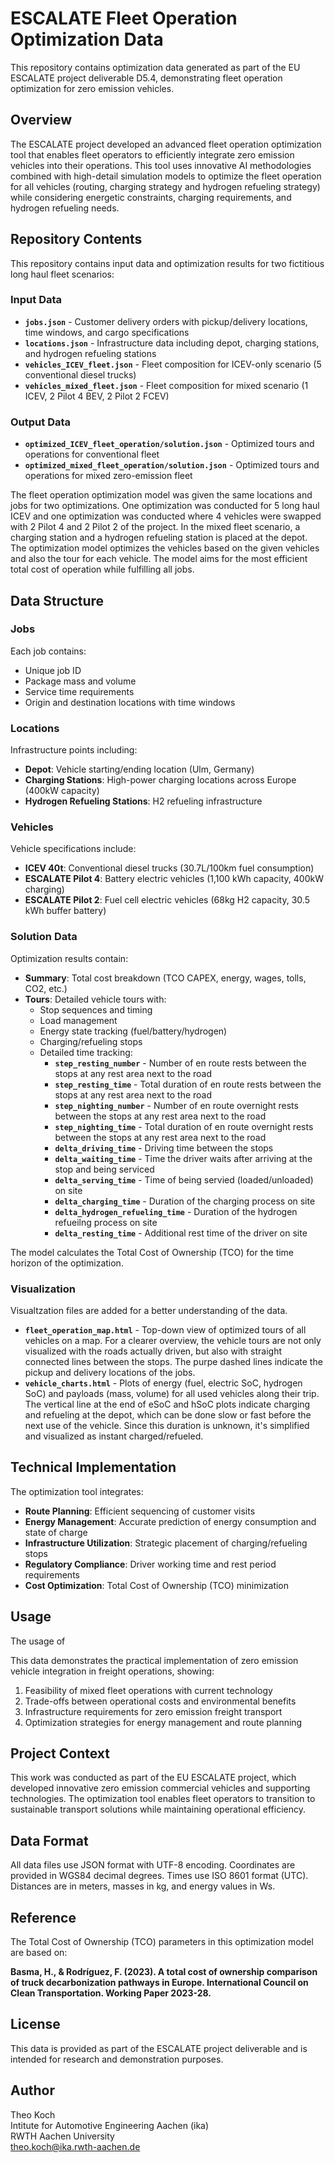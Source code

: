 # ESCALATE Fleet Operation Optimization Data

This repository contains optimization data generated as part of the EU ESCALATE project deliverable D5.4, demonstrating fleet operation optimization for zero emission vehicles.

## Overview

The ESCALATE project developed an advanced fleet operation optimization tool that enables fleet operators to efficiently integrate zero emission vehicles into their operations. This tool uses innovative AI methodologies combined with high-detail simulation models to optimize the fleet operation for all vehicles (routing, charging strategy and hydrogen refueling strategy) while considering energetic constraints, charging requirements, and hydrogen refueling needs.

## Repository Contents

This repository contains input data and optimization results for two fictitious long haul fleet scenarios:

### Input Data
- **`jobs.json`** - Customer delivery orders with pickup/delivery locations, time windows, and cargo specifications
- **`locations.json`** - Infrastructure data including depot, charging stations, and hydrogen refueling stations
- **`vehicles_ICEV_fleet.json`** - Fleet composition for ICEV-only scenario (5 conventional diesel trucks)
- **`vehicles_mixed_fleet.json`** - Fleet composition for mixed scenario (1 ICEV, 2 Pilot 4 BEV, 2 Pilot 2 FCEV)

### Output Data
- **`optimized_ICEV_fleet_operation/solution.json`** - Optimized tours and operations for conventional fleet
- **`optimized_mixed_fleet_operation/solution.json`** - Optimized tours and operations for mixed zero-emission fleet

The fleet operation optimization model was given the same locations and jobs for two optimizations. One optimization was conducted for 5 long haul ICEV and one optimization was conducted where 4 vehicles were swapped with 2 Pilot 4 and 2 Pilot 2 of the project. In the mixed fleet scenario, a charging station and a hydrogen refueling station is placed at the depot. The optimization model optimizes the vehicles based on the given vehicles and also the tour for each vehicle. The model aims for the most efficient total cost of operation while fulfilling all jobs.

## Data Structure

### Jobs
Each job contains:
- Unique job ID
- Package mass and volume
- Service time requirements
- Origin and destination locations with time windows

### Locations
Infrastructure points including:
- **Depot**: Vehicle starting/ending location (Ulm, Germany)
- **Charging Stations**: High-power charging locations across Europe (400kW capacity)
- **Hydrogen Refueling Stations**: H2 refueling infrastructure

### Vehicles
Vehicle specifications include:
- **ICEV 40t**: Conventional diesel trucks (30.7L/100km fuel consumption)
- **ESCALATE Pilot 4**: Battery electric vehicles (1,100 kWh capacity, 400kW charging)
- **ESCALATE Pilot 2**: Fuel cell electric vehicles (68kg H2 capacity, 30.5 kWh buffer battery)

### Solution Data
Optimization results contain:
- **Summary**: Total cost breakdown (TCO CAPEX, energy, wages, tolls, CO2, etc.)
- **Tours**: Detailed vehicle tours with:
  - Stop sequences and timing
  - Load management
  - Energy state tracking (fuel/battery/hydrogen)
  - Charging/refueling stops
  - Detailed time tracking:
    - **`step_resting_number`** - Number of en route rests between the stops at any rest area next to the road
    - **`step_resting_time`** - Total duration of en route rests between the stops at any rest area next to the road
    - **`step_nighting_number`** - Number of en route overnight rests between the stops at any rest area next to the road
    - **`step_nighting_time`** - Total duration of en route overnight rests between the stops at any rest area next to the road
    - **`delta_driving_time`** - Driving time between the stops
    - **`delta_waiting_time`** - Time the driver waits after arriving at the stop and being serviced
    - **`delta_serving_time`** - Time of being servied (loaded/unloaded) on site
    - **`delta_charging_time`** - Duration of the charging process on site
    - **`delta_hydrogen_refueling_time`** - Duration of the hydrogen refueilng process on site
    - **`delta_resting_time`** - Additional rest time of the driver on site
    

The model calculates the Total Cost of Ownership (TCO) for the time horizon of the optimization.

### Visualization
Visualtzation files are added for a better understanding of the data.
- **`fleet_operation_map.html`** - Top-down view of optimized tours of all vehicles on a map. For a clearer overview, the vehicle tours are not only visualized with the roads actually driven, but also with straight connected lines between the stops. The purpe dashed lines indicate the pickup and delivery locations of the jobs.
- **`vehicle_charts.html`** - Plots of energy (fuel, electric SoC, hydrogen SoC) and payloads (mass, volume) for all used vehicles along their trip. The vertical line at the end of eSoC and hSoC plots indicate charging and refueling at the depot, which can be done slow or fast before the next use of the vehicle. Since this duration is unknown, it's simplified and visualized as instant charged/refueled.

## Technical Implementation

The optimization tool integrates:
- **Route Planning**: Efficient sequencing of customer visits
- **Energy Management**: Accurate prediction of energy consumption and state of charge
- **Infrastructure Utilization**: Strategic placement of charging/refueling stops
- **Regulatory Compliance**: Driver working time and rest period requirements
- **Cost Optimization**: Total Cost of Ownership (TCO) minimization

## Usage

The usage of 

This data demonstrates the practical implementation of zero emission vehicle integration in freight operations, showing:
1. Feasibility of mixed fleet operations with current technology
2. Trade-offs between operational costs and environmental benefits
3. Infrastructure requirements for zero emission freight transport
4. Optimization strategies for energy management and route planning

## Project Context

This work was conducted as part of the EU ESCALATE project, which developed innovative zero emission commercial vehicles and supporting technologies. The optimization tool enables fleet operators to transition to sustainable transport solutions while maintaining operational efficiency.

## Data Format

All data files use JSON format with UTF-8 encoding. Coordinates are provided in WGS84 decimal degrees. Times use ISO 8601 format (UTC). Distances are in meters, masses in kg, and energy values in Ws.

## Reference

The Total Cost of Ownership (TCO) parameters in this optimization model are based on:

**Basma, H., & Rodríguez, F. (2023). A total cost of ownership comparison of truck decarbonization pathways in Europe. International Council on Clean Transportation. Working Paper 2023-28.**

## License

This data is provided as part of the ESCALATE project deliverable and is intended for research and demonstration purposes.

## Author

Theo Koch  
Intitute for Automotive Engineering Aachen (ika)  
RWTH Aachen University  
theo.koch@ika.rwth-aachen.de 
